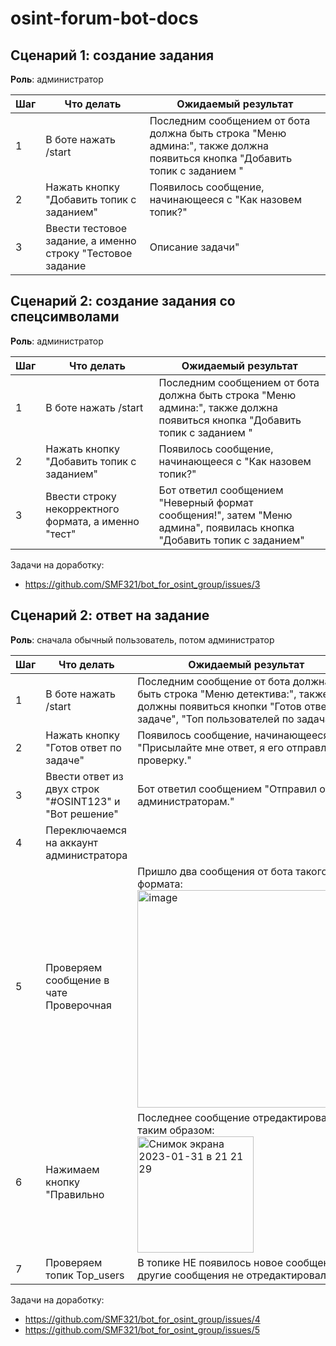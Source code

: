 # osint-forum-bot-docs

## Сценарий 1: создание задания

**Роль**: администратор

| Шаг | Что делать | Ожидаемый результат |
|-----|------------|---------------------|
| 1   | В боте нажать /start           | Последним сообщением от бота должна быть строка "Меню админа:", также должна появиться кнопка "Добавить топик с заданием " |
| 2    | Нажать кнопку "Добавить топик с заданием"           | Появилось сообщение, начинающееся с "Как назовем топик?"                    |
| 3    | Ввести тестовое задание, а именно строку "Тестовое задание | Описание задачи"          | Бот ответил сообщением "Топик создан, сообщение отправлено", а затем "Меню админа", появилась кнопка "Добавить топик с заданием", в тестовом форуме появился топик с названием "Тестовое задание" и с сообщением "Описание задачи"  |

## Сценарий 2: создание задания со спецсимволами 

**Роль**: администратор

| Шаг | Что делать | Ожидаемый результат |
|-----|------------|---------------------|
| 1   | В боте нажать /start           | Последним сообщением от бота должна быть строка "Меню админа:", также должна появиться кнопка "Добавить топик с заданием " |
| 2    | Нажать кнопку "Добавить топик с заданием"           | Появилось сообщение, начинающееся с "Как назовем топик?"                    |
| 3    | Ввести строку некорректного формата, а именно "тест"          | Бот ответил сообщением "Неверный формат сообщения!", затем "Меню админа", появилась кнопка "Добавить топик с заданием"

Задачи на доработку:
- https://github.com/SMF321/bot_for_osint_group/issues/3

## Сценарий 2: ответ на задание 

**Роль**: сначала обычный пользователь, потом администратор

| Шаг | Что делать | Ожидаемый результат |
|-----|------------|---------------------|
| 1   | В боте нажать /start           | Последним сообщение от бота должна быть строка "Меню детектива:", также должны появиться кнопки "Готов ответ по задаче", "Топ пользователей по задачам" |
| 2    | Нажать кнопку "Готов ответ по задаче"           | Появилось сообщение, начинающееся с "Присылайте мне ответ, я его отправлю на проверку."                 |
| 3    | Ввести ответ из двух строк "#OSINT123" и "Вот решение"  | Бот ответил сообщением "Отправил ответ администраторам."   |
| 4    | Переключаемся на аккаунт администратора | |
| 5    | Проверяем сообщение в чате Проверочная | Пришло два сообщения от бота такого формата: <br> <img width="348" alt="image" src="https://user-images.githubusercontent.com/31013580/215848357-4c7930fd-060e-4eca-8866-0279c51762b0.png"> | 
| 6    | Нажимаем кнопку "Правильно | Последнее сообщение отредактировалось таким образом: <br> <img width="186" alt="Снимок экрана 2023-01-31 в 21 21 29" src="https://user-images.githubusercontent.com/31013580/215848797-8eedb747-8492-41f3-8242-4cd40a73be62.png">  |
| 7    | Проверяем топик Top_users  | В топике НЕ появилось новое сообщение, другие сообщения не отредактировались |
 

Задачи на доработку:
- https://github.com/SMF321/bot_for_osint_group/issues/4
- https://github.com/SMF321/bot_for_osint_group/issues/5
